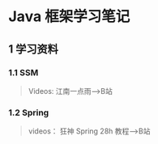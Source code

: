# Java 框架学习笔记

## 1 学习资料

### 1.1 SSM

>Videos: 江南一点雨——>B站





### 1.2 Spring

>videos： 狂神 Spring 28h 教程——>B站



